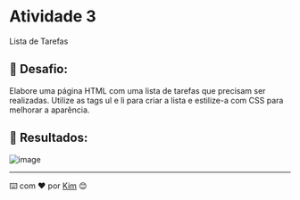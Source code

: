 # Atividade 3

Lista de Tarefas

## 🚀 Desafio:

Elabore uma página HTML com uma lista de tarefas que precisam ser realizadas. Utilize as tags ul e li para criar a lista e estilize-a com CSS para melhorar a aparência.


## 🎁 Resultados:
![image](https://github.com/kimpmr/lista-tarefas/assets/128196023/e643f8a7-f62a-4ff7-bbc2-fbfc973871cd)



---
⌨️ com ❤️ por [Kim](https://gist.github.com/kimpmr) 😊
